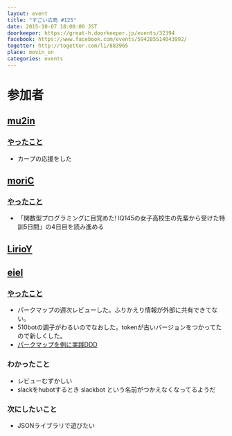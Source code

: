 ```yaml
---
layout: event
title: "すごい広島 #125"
date: 2015-10-07 18:00:00 JST
doorkeeper: https://great-h.doorkeeper.jp/events/32394
facebook: https://www.facebook.com/events/594285514043992/
togetter: http://togetter.com/li/883965
place: movin_on
categories: events
---
```


# 参加者

## [mu2in](https://github.com/mu2in)

### [やったこと](https://github.com/great-h/great-h.github.io/issues/1719)

* カープの応援をした


## [moriC](https://github.com/moriC)

### [やったこと](https://github.com/great-h/great-h.github.io/issues/1718)

* 「関数型プログラミングに目覚めた! IQ145の女子高校生の先輩から受けた特訓5日間」の4日目を読み進める


## [LirioY](http://twitter.com/LirioY)


## [eiel](http://eiel.info/)

### [やったこと](https://github.com/great-h/great-h.github.io/issues/1717)

* パークマップの週次レビューした。ふりかえり情報が外部に共有できてない。
* 510botの調子がわるいのでなおした。tokenが古いバージョンをつかってたので新しくした。
* [パークマップを例に実践DDD](https://twitter.com/eielh/status/651732497206652928)

### わかったこと

* レビューむずかしい
* slackをhubotするとき slackbot という名前がつかえなくなってるようだ

### 次にしたいこと

* JSONライブラリで遊びたい
